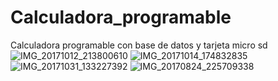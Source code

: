 # Calculadora_programable
Calculadora programable con base de datos y tarjeta micro sd
![IMG_20171012_213800610](https://user-images.githubusercontent.com/47367333/194137148-23f02fd7-4289-48b2-b09c-f4a135ff5541.jpg)
![IMG_20171014_174832835](https://user-images.githubusercontent.com/47367333/194137166-acdc9907-4ba5-49c5-87e6-5c2aa61f751c.jpg)
![IMG_20171031_133227392](https://user-images.githubusercontent.com/47367333/194137173-cda64f31-a18d-4216-9050-cab4dd41b0f5.jpg)
![IMG_20170824_225709338](https://user-images.githubusercontent.com/47367333/194137181-46657252-d906-4178-a10d-80c01f65e3ca.jpg)
